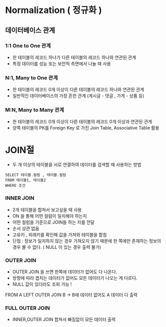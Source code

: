 # Normalization ( 정규화 )

## 데이터베이스 관계

### 1:1 One to One 관계
- 한 테이블의 레코드 하나가 다른 테이블의 레코드 하나와 연관된 관계
- 특정 데이터를 성능 또는 보안적 측면에서 나눌 때 사용

### N:1, Many to One 관계
- 한 테이블의 레코드 0개 이상이 다른 테이블의 레코드 하나와 연관된 관계
- 일반적인 데이터베이스의 가장 흔한 관계 (게시글 - 댓글 , 가게 - 상품 등)

### M:N, Many to Many 관계
- 한 테이블의 레코드 0개 이상이 다른 테이블의 레코드 0개 이상과 연관된 관계
- 양쪽 테이블의 PK를 Foreign Key 로 가진 Join Table, Associative Table 활용


# JOIN절
- 두 개 이상의 테이블을 서로 연결하여 데이터를 검색할 때 사용하는 방법
```
SELECT 테이블.컬럼 , 테이블.컬럼
FROM 테이블1, 테이블2
WHERE 조건
```
### INNER JOIN
- 2개 테이블을 합쳐서 보고싶을 때 사용 
- ON 을 통해 어떤 컬럼이 일치해야 하는지
- 어떤 컬럼을 기준으로 JOIN을 하는 지를 전달
- 순서 상관 없음
- 고유키 , 외래키를 확인해 값을 가져와 테이블을 합침
- 단점 : 정보가 일치하지 않는 경우 가져오지 않기 때문에 한 쪽에만 존재하는 정보의 경우 볼 수 없다. ( NULL 이 있는 경우 출력 불가)

### OUTER JOIN
- OUTER JOIN 을 쓰면 한쪽에 데이터가 없어도 다 나온다. 
- 방향에 따라 겹치는 데이터가 없어도 모든 데이터가 나오는 게 다르다.
- NULL 값이 있더라도 조회 가능 !

FROM A LEFT OUTER JOIN B
-> B에 데이터 없어도 A 데이터 다 출력 

### FULL OUTER JOIN
- INNER,OUTER JOIN 합쳐서 빠짐없이 모든 데이터 출력


